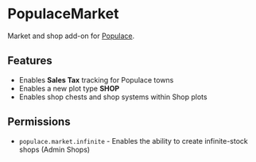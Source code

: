 # PopulaceMarket
Market and shop add-on for [Populace](https://github.com/turqmelon/Populace).

## Features
* Enables **Sales Tax** tracking for Populace towns
* Enables a new plot type **SHOP**
* Enables shop chests and shop systems within Shop plots

## Permissions
* `populace.market.infinite` - Enables the ability to create infinite-stock shops (Admin Shops)

